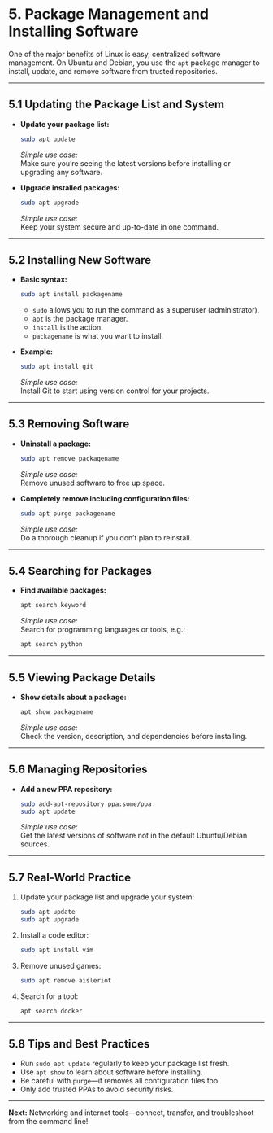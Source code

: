# 5. Package Management and Installing Software

One of the major benefits of Linux is easy, centralized software management. On Ubuntu and Debian, you use the `apt` package manager to install, update, and remove software from trusted repositories.

---

## 5.1 Updating the Package List and System

- **Update your package list:**  
  ```bash
  sudo apt update
  ```
  *Simple use case:*  
  Make sure you’re seeing the latest versions before installing or upgrading any software.

- **Upgrade installed packages:**  
  ```bash
  sudo apt upgrade
  ```
  *Simple use case:*  
  Keep your system secure and up-to-date in one command.

---

## 5.2 Installing New Software

- **Basic syntax:**  
  ```bash
  sudo apt install packagename
  ```
  - `sudo` allows you to run the command as a superuser (administrator).
  - `apt` is the package manager.
  - `install` is the action.
  - `packagename` is what you want to install.

- **Example:**  
  ```bash
  sudo apt install git
  ```
  *Simple use case:*  
  Install Git to start using version control for your projects.

---

## 5.3 Removing Software

- **Uninstall a package:**  
  ```bash
  sudo apt remove packagename
  ```
  *Simple use case:*  
  Remove unused software to free up space.

- **Completely remove including configuration files:**  
  ```bash
  sudo apt purge packagename
  ```
  *Simple use case:*  
  Do a thorough cleanup if you don’t plan to reinstall.

---

## 5.4 Searching for Packages

- **Find available packages:**  
  ```bash
  apt search keyword
  ```
  *Simple use case:*  
  Search for programming languages or tools, e.g.:
  ```bash
  apt search python
  ```

---

## 5.5 Viewing Package Details

- **Show details about a package:**  
  ```bash
  apt show packagename
  ```
  *Simple use case:*  
  Check the version, description, and dependencies before installing.

---

## 5.6 Managing Repositories

- **Add a new PPA repository:**  
  ```bash
  sudo add-apt-repository ppa:some/ppa
  sudo apt update
  ```
  *Simple use case:*  
  Get the latest versions of software not in the default Ubuntu/Debian sources.

---

## 5.7 Real-World Practice

1. Update your package list and upgrade your system:
   ```bash
   sudo apt update
   sudo apt upgrade
   ```
2. Install a code editor:
   ```bash
   sudo apt install vim
   ```
3. Remove unused games:
   ```bash
   sudo apt remove aisleriot
   ```
4. Search for a tool:
   ```bash
   apt search docker
   ```

---

## 5.8 Tips and Best Practices

- Run `sudo apt update` regularly to keep your package list fresh.
- Use `apt show` to learn about software before installing.
- Be careful with `purge`—it removes all configuration files too.
- Only add trusted PPAs to avoid security risks.

---

**Next:** Networking and internet tools—connect, transfer, and troubleshoot from the command line!